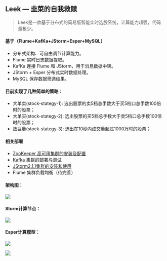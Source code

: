 
## Leek — 韭菜的自我救赎
>Leek是一款基于分布式的简易版智能实时选股系统，计算能力超强，代码量极少。

#### 基于（Flume+KafKa+JStorm+Esper+MySQL）
- 分布式架构、可自由调节计算能力。
- Flume 实时日志数据提取。
- KafKa 连接 Flume 和 JStorm，用于消息数据中转。
- JStorm + Esper 分布式实时数据处理。
- MySQL 保存数据筛选结果。

#### 目前实现了几种简单的策略： 
- 大单卖(stock-stategy-1): 选出股票的卖5档总手数大于买5档口总手数100倍时的股票；  
- 大单买(stock-stategy-2): 选出股票的买5档总手数大于卖5档口总手数100倍时的股票；  
- 放巨量(stock-stategy-3): 选出在10秒内成交量超过1000万时的股票；

#### 相关部署
- [ZooKeeper 高可用集群的安装及配置](http://wosyingjun.iteye.com/blog/2312960)
- [Kafka 集群的部署与测试](http://wosyingjun.iteye.com/blog/2316508)
- [JStorm2.1.1集群的安装和使用](http://wosyingjun.iteye.com/blog/2317034)
- Flume 集群负载均衡（待完善）



#### 架构图：
![](http://i.imgur.com/Cmruowc.png)
#### Storm计算节点：
![](http://i.imgur.com/7cWrlwy.png)
#### Esper计算模型：

![](http://i.imgur.com/pVzaWf9.jpg)

![](http://i.imgur.com/i8BwisZ.jpg)

